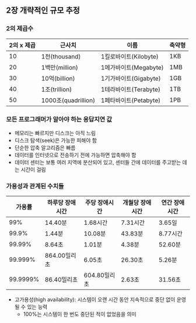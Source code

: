 ## 2장 개략적인 규모 추정

### 2의 제곱수
| 2의 x 제곱 | 근사치 | 이름 | 축약형 |
| --- | --- | --- | --- |
| 10 | 1천(thousand) | 1킬로바이트(Kilobyte) | 1KB |
| 20 | 1백만(million) | 1메가바이트(Megabyte) | 1MB |
| 30 | 10억(billion) | 1기가바이트(Gigabyte) | 1GB |
| 40 | 1조(trillion) | 1테라바이트(Terabyte) | 1TB |
| 50 | 1000조(quadrillion) | 1페타바이트(Petabyte) | 1PB |

### 모든 프로그래머가 알아야 하는 응답지연 값
- 메모리는 빠르지만 디스크는 아직 느림
- 디스크 탐색(seek)은 가능한 피해야 함
- 단순한 압축 알고리즘은 빠름
- 데이터를 인터넷으로 전송하기 전에 가능하면 압축해야 함
- 데이터 센터는 보통 여러 지역에 분산되어 있고, 센터들 간에 데이터를 주고받는 데는 시간이 걸림

### 가용성과 관계된 수치들
| 가용률 | 하루당 장애시간 | 주당 장애시간 | 개월당 장애시간 | 연간 장애시간 |
| --- | --- | --- | --- | --- |
| 99% | 14.40분 | 1.68시간 | 7.31시간 | 3.65일 |
| 99.9% | 1.44분 | 10.08분 | 43.83분 | 8.77시간 |
| 99.99% | 8.64초 | 1.01분 | 4.38분 | 52.60분 |
| 99.999% | 864.00밀리초 | 6.05초 | 26.30초 | 5.26분 |
| 99.9999% | 86.40밀리초 | 604.80밀리초 | 2.63초 | 31.56초 |
- 고가용성(high availability): 시스템이 오랜 시간 동안 지속적으로 중단 없이 운영될 수 있는 능력
    - 100%는 시스템이 한 번도 중단된 적이 없었음을 의미